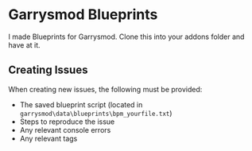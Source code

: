 # Garrysmod Blueprints

I made Blueprints for Garrysmod.
Clone this into your addons folder and have at it.

## Creating Issues
When creating new issues, the following must be provided:
- The saved blueprint script (located in `garrysmod\data\blueprints\bpm_yourfile.txt`)
- Steps to reproduce the issue
- Any relevant console errors
- Any relevant tags
